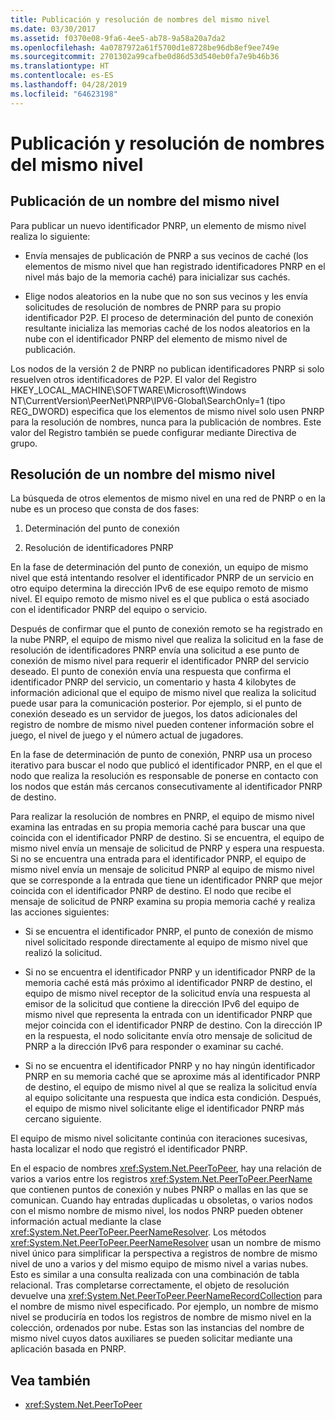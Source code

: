 ```yaml
---
title: Publicación y resolución de nombres del mismo nivel
ms.date: 03/30/2017
ms.assetid: f0370e08-9fa6-4ee5-ab78-9a58a20a7da2
ms.openlocfilehash: 4a0787972a61f5700d1e8728be96db8ef9ee749e
ms.sourcegitcommit: 2701302a99cafbe0d86d53d540eb0fa7e9b46b36
ms.translationtype: HT
ms.contentlocale: es-ES
ms.lasthandoff: 04/28/2019
ms.locfileid: "64623198"
---
```

# <a name="peer-name-publication-and-resolution"></a>Publicación y resolución de nombres del mismo nivel

## <a name="publishing-a-peer-name"></a>Publicación de un nombre del mismo nivel  

 Para publicar un nuevo identificador PNRP, un elemento de mismo nivel realiza lo siguiente:  
  
- Envía mensajes de publicación de PNRP a sus vecinos de caché (los elementos de mismo nivel que han registrado identificadores PNRP en el nivel más bajo de la memoria caché) para inicializar sus cachés.  
  
- Elige nodos aleatorios en la nube que no son sus vecinos y les envía solicitudes de resolución de nombres de PNRP para su propio identificador P2P. El proceso de determinación del punto de conexión resultante inicializa las memorias caché de los nodos aleatorios en la nube con el identificador PNRP del elemento de mismo nivel de publicación.  
  
Los nodos de la versión 2 de PNRP no publican identificadores PNRP si solo resuelven otros identificadores de P2P. El valor del Registro HKEY_LOCAL_MACHINE\SOFTWARE\Microsoft\Windows NT\CurrentVersion\PeerNet\PNRP\IPV6-Global\SearchOnly=1 (tipo REG_DWORD) especifica que los elementos de mismo nivel solo usen PNRP para la resolución de nombres, nunca para la publicación de nombres. Este valor del Registro también se puede configurar mediante Directiva de grupo.  
  
## <a name="resolving-a-peer-name"></a>Resolución de un nombre del mismo nivel

 La búsqueda de otros elementos de mismo nivel en una red de PNRP o en la nube es un proceso que consta de dos fases:  
  
1. Determinación del punto de conexión  
  
2. Resolución de identificadores PNRP  
  
 En la fase de determinación del punto de conexión, un equipo de mismo nivel que está intentando resolver el identificador PNRP de un servicio en otro equipo determina la dirección IPv6 de ese equipo remoto de mismo nivel.  El equipo remoto de mismo nivel es el que publica o está asociado con el identificador PNRP del equipo o servicio.  
  
 Después de confirmar que el punto de conexión remoto se ha registrado en la nube PNRP, el equipo de mismo nivel que realiza la solicitud en la fase de resolución de identificadores PNRP envía una solicitud a ese punto de conexión de mismo nivel para requerir el identificador PNRP del servicio deseado. El punto de conexión envía una respuesta que confirma el identificador PNRP del servicio, un comentario y hasta 4 kilobytes de información adicional que el equipo de mismo nivel que realiza la solicitud puede usar para la comunicación posterior. Por ejemplo, si el punto de conexión deseado es un servidor de juegos, los datos adicionales del registro de nombre de mismo nivel pueden contener información sobre el juego, el nivel de juego y el número actual de jugadores.  
  
 En la fase de determinación de punto de conexión, PNRP usa un proceso iterativo para buscar el nodo que publicó el identificador PNRP, en el que el nodo que realiza la resolución es responsable de ponerse en contacto con los nodos que están más cercanos consecutivamente al identificador PNRP de destino.  
  
 Para realizar la resolución de nombres en PNRP, el equipo de mismo nivel examina las entradas en su propia memoria caché para buscar una que coincida con el identificador PNRP de destino. Si se encuentra, el equipo de mismo nivel envía un mensaje de solicitud de PNRP y espera una respuesta. Si no se encuentra una entrada para el identificador PNRP, el equipo de mismo nivel envía un mensaje de solicitud PNRP al equipo de mismo nivel que se corresponde a la entrada que tiene un identificador PNRP que mejor coincida con el identificador PNRP de destino. El nodo que recibe el mensaje de solicitud de PNRP examina su propia memoria caché y realiza las acciones siguientes:  
  
- Si se encuentra el identificador PNRP, el punto de conexión de mismo nivel solicitado responde directamente al equipo de mismo nivel que realizó la solicitud.  
  
- Si no se encuentra el identificador PNRP y un identificador PNRP de la memoria caché está más próximo al identificador PNRP de destino, el equipo de mismo nivel receptor de la solicitud envía una respuesta al emisor de la solicitud que contiene la dirección IPv6 del equipo de mismo nivel que representa la entrada con un identificador PNRP que mejor coincida con el identificador PNRP de destino. Con la dirección IP en la respuesta, el nodo solicitante envía otro mensaje de solicitud de PNRP a la dirección IPv6 para responder o examinar su caché.  
  
- Si no se encuentra el identificador PNRP y no hay ningún identificador PNRP en su memoria caché que se aproxime más al identificador PNRP de destino, el equipo de mismo nivel al que se realiza la solicitud envía al equipo solicitante una respuesta que indica esta condición. Después, el equipo de mismo nivel solicitante elige el identificador PNRP más cercano siguiente.  
  
El equipo de mismo nivel solicitante continúa con iteraciones sucesivas, hasta localizar el nodo que registró el identificador PNRP.  
  
 En el espacio de nombres <xref:System.Net.PeerToPeer>, hay una relación de varios a varios entre los registros <xref:System.Net.PeerToPeer.PeerName> que contienen puntos de conexión y nubes PNRP o mallas en las que se comunican. Cuando hay entradas duplicadas u obsoletas, o varios nodos con el mismo nombre de mismo nivel, los nodos PNRP pueden obtener información actual mediante la clase <xref:System.Net.PeerToPeer.PeerNameResolver>. Los métodos <xref:System.Net.PeerToPeer.PeerNameResolver> usan un nombre de mismo nivel único para simplificar la perspectiva a registros de nombre de mismo nivel de uno a varios y del mismo equipo de mismo nivel a varias nubes. Esto es similar a una consulta realizada con una combinación de tabla relacional. Tras completarse correctamente, el objeto de resolución devuelve una <xref:System.Net.PeerToPeer.PeerNameRecordCollection> para el nombre de mismo nivel especificado.  Por ejemplo, un nombre de mismo nivel se produciría en todos los registros de nombre de mismo nivel en la colección, ordenados por nube. Estas son las instancias del nombre de mismo nivel cuyos datos auxiliares se pueden solicitar mediante una aplicación basada en PNRP.  
  
## <a name="see-also"></a>Vea también

- <xref:System.Net.PeerToPeer>
